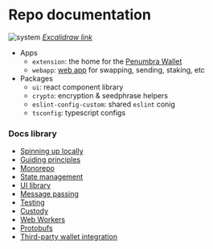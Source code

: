 # Repo documentation

![system](https://github.com/penumbra-zone/web/assets/16624263/c273c05b-b0dd-4c17-b7f2-9900f9a7e1ae)
[_Excalidraw link_](https://excalidraw.com/#json=eAApmN0yOEsOSdUGRZloA,EJLimZ0S7aHdSaD9qZcW9g)

- Apps
  - `extension`: the home for the [Penumbra Wallet](https://chrome.google.com/webstore/detail/penumbra-wallet/lkpmkhpnhknhmibgnmmhdhgdilepfghe)
  - `webapp`: [web app](https://app.testnet.penumbra.zone/) for swapping, sending, staking, etc
- Packages
  - `ui`: react component library
  - `crypto`: encryption & seedphrase helpers
  - `eslint-config-custom`: shared `eslint` conig
  - `tsconfig`: typescript configs

### Docs library

- [Spinning up locally](spinning-up-locally.md)
- [Guiding principles](guiding-principles.md)
- [Monorepo](monorepo.md)
- [State management](state-management.md)
- [UI library](ui-library.md)
- [Message passing](message-passing.md)
- [Testing](testing.md)
- [Custody](custody.md)
- [Web Workers](web-workers.md)
- [Protobufs](protobufs.md)
- [Third-party wallet integration](third-party.md)
